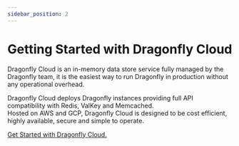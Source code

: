 ```yaml
---
sidebar_position: 2
---
```


# Getting Started with Dragonfly Cloud

Dragonfly Cloud is an in-memory data store service fully managed by the Dragonfly team, it is the easiest way to run Dragonfly in production without any operational overhead.

Dragonfly Cloud deploys Dragonfly instances providing full API compatibility with Redis, ValKey and Memcached.  
Hosted on AWS and GCP, Dragonfly Cloud is designed to be cost efficient, highly available, secure and simple to operate.

[Get Started with Dragonfly Cloud.](/docs/cloud/getting-started.md)